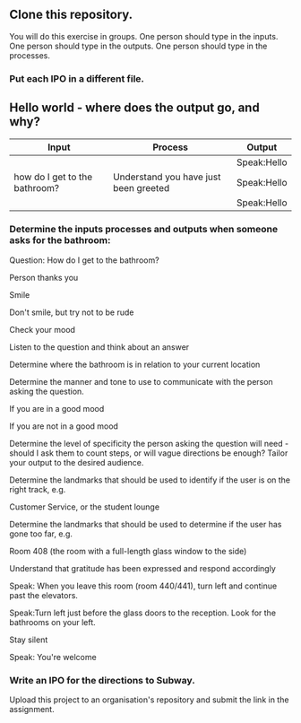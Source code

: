 ## Clone this repository. 

You will do this exercise in groups. 
One person should type in the inputs. 
One person should type in the outputs. 
One person should type in the processes. 

### Put each IPO in a different file.  

## Hello world - where does the output go, and why? 

|Input              |Process                                 |Output                                               |
|-------------------|----------------------------------------|-----------------------------------------------------|
|                   |                                        | Speak:Hello                                         |
|how do I get to the bathroom?  |Understand you have just been greeted   | Speak:Hello                                         |
|                   |                                        | Speak:Hello                                         |

### Determine the inputs processes and outputs when someone asks for the bathroom: 

Question: How do I get to the bathroom?

Person thanks you

Smile

Don't smile, but try not to be rude 

Check your mood

Listen to the question and think about an answer

Determine where the bathroom is in relation to your current location

Determine the manner and tone to use to communicate with the person asking the question.

If you are in a good mood

If you are not in a good mood

Determine the level of specificity the person asking the question will need - should I ask them to count steps, or will vague directions be enough? Tailor your output to the desired audience.

Determine the landmarks that should be used to identify if the user is on the right track, e.g. 

Customer Service, or the student lounge

Determine the landmarks that should be used to determine if the user has gone too far, e.g.

Room 408 (the room with a full-length glass window to the side)

Understand that gratitude has been expressed and respond accordingly

Speak: When you leave this room (room 440/441), turn left and continue past the elevators.

Speak:Turn left just before the glass doors to the reception. Look for the bathrooms on your left.  

Stay silent

Speak: You're welcome 

### Write an IPO for the directions to Subway.

Upload this project to an organisation's repository and submit the link in the assignment. 


